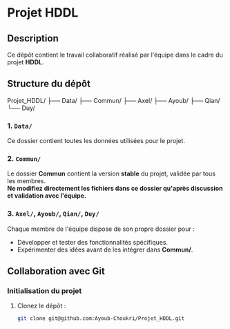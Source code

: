 # Projet HDDL

## Description
Ce dépôt contient le travail collaboratif réalisé par l'équipe dans le cadre du projet **HDDL**.
## Structure du dépôt


Projet_HDDL/
├── Data/
├── Commun/
├── Axel/
├── Ayoub/
├── Qian/
└── Duy/


### 1. `Data/`
Ce dossier contient toutes les données utilisées pour le projet.  

### 2. `Commun/`
Le dossier **Commun** contient la version **stable** du projet, validée par tous les membres.  
**Ne modifiez directement les fichiers dans ce dossier qu'après discussion et validation avec l'équipe.**

### 3. `Axel/`, `Ayoub/`, `Qian/`, `Duy/`
Chaque membre de l'équipe dispose de son propre dossier pour :
- Développer et tester des fonctionnalités spécifiques.
- Expérimenter des idées avant de les intégrer dans **Commun/**.


## Collaboration avec Git

### Initialisation du projet
1. Clonez le dépôt :
   ```bash
   git clone git@github.com:Ayoub-Choukri/Projet_HDDL.git
